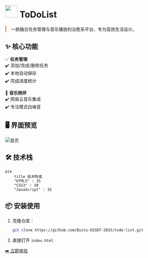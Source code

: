 # <img src="screenshot.png" width="40"> ToDoList

<div style="border-left: 4px solid #FF9A76; padding-left: 15px; margin: 20px 0;">
一款融合任务管理与音乐播放的治愈系平台，专为高效生活设计。
</div>

## ✨ 核心功能
✅ **任务管理**  
✔️ 添加/完成/删除任务  
✔️ 本地自动保存  
✔️ 完成进度统计  

🎵 **音乐陪伴**  
✔️ 网易云音乐集成  
✔️ 专注模式白噪音  

## 🖥️ 界面预览
![首页](screenshot.png)  

## 🛠️ 技术栈
```mermaid
pie
    title 技术构成
    "HTML5" : 35
    "CSS3" : 30
    "JavaScript" : 35
```

## 📦 安装使用
1. 克隆仓库：
   ```bash
   git clone https://github.com/Bistu-OSSDT-2025/tode-list.git
   ```
2. 直接打开 `index.html`

[➡️ 立即体验](https://Bistu-OSSDT-2025.github.io/tode-list/) 
